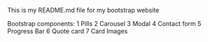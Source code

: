 This is my README.md file for my bootstrap website

Bootstrap components: 1 Pills 2 Carousel 3 Modal 4 Contact form 5 Progress Bar 6 Quote card 7 Card Images
